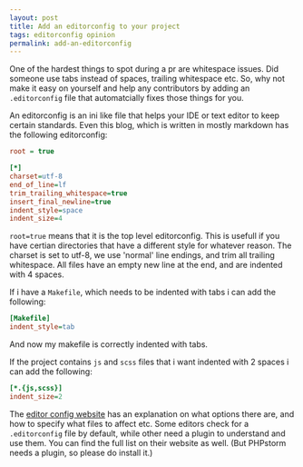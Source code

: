 ```yaml
---
layout: post
title: Add an editorconfig to your project
tags: editorconfig opinion
permalink: add-an-editorconfig
---
```


One of the hardest things to spot during a pr are whitespace issues. Did someone use tabs instead of spaces, trailing whitespace etc.
So, why not make it easy on yourself and help any contributors by adding an `.editorconfig` file that automatcially fixes those things for you.
<!--more-->

An editorconfig is an ini like file that helps your IDE or text editor to keep certain standards. Even this blog, which is written in mostly markdown
has the following editorconfig:

```ini
root = true

[*]
charset=utf-8
end_of_line=lf
trim_trailing_whitespace=true
insert_final_newline=true
indent_style=space
indent_size=4
```
`root=true` means that it is the top level editorconfig. This is usefull if you have certian directories that have a different style for whatever reason.
The charset is set to utf-8, we use 'normal' line endings, and trim all trailing whitespace.
All files have an empty new line at the end, and are indented with 4 spaces.

If i have a `Makefile`, which needs to be indented with tabs i can add the following:

```ini
[Makefile]
indent_style=tab
```
And now my makefile is correctly indented with tabs.

If the project contains `js` and `scss` files that i want indented with 2 spaces i can add the following:

```ini
[*.{js,scss}]
indent_size=2
```

The [editor config website][editor-conf-website] has an explanation on what options there are, and how to specify what files to affect etc.
Some editors check for a `.editorconfig` file by default, while other need a plugin to understand and use them. You can find the full list on their
website as well. (But PHPstorm needs a plugin, so please do install it.)


[editor-conf-website]: https://editorconfig.org/
